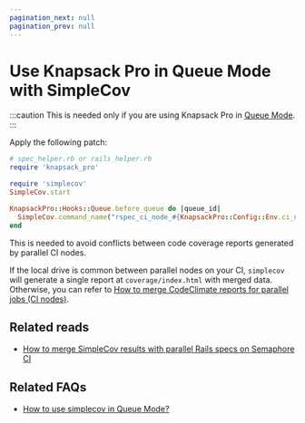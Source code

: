 ```yaml
---
pagination_next: null
pagination_prev: null
---
```


# Use Knapsack Pro in Queue Mode with SimpleCov

:::caution
This is needed only if you are using Knapsack Pro in [Queue Mode](https://github.com/KnapsackPro/knapsack_pro-ruby#queue-mode).
:::

Apply the following patch:

```ruby
# spec_helper.rb or rails_helper.rb
require 'knapsack_pro'

require 'simplecov'
SimpleCov.start

KnapsackPro::Hooks::Queue.before_queue do |queue_id|
  SimpleCov.command_name("rspec_ci_node_#{KnapsackPro::Config::Env.ci_node_index}")
end
```

This is needed to avoid conflicts between code coverage reports generated by parallel CI nodes.

If the local drive is common between parallel nodes on your CI, `simplecov` will generate a single report at `coverage/index.html` with merged data. Otherwise, you can refer to [How to merge CodeClimate reports for parallel jobs (CI nodes)](https://docs.knapsackpro.com/2019/how-to-merge-codeclimate-reports-for-parallel-jobs-ci-nodes).

## Related reads

- [How to merge SimpleCov results with parallel Rails specs on Semaphore CI](https://docs.knapsackpro.com/2020/how-to-merge-simplecov-results-with-parallel-rails-specs)

## Related FAQs

- [How to use simplecov in Queue Mode?](https://knapsackpro.com/faq/question/how-to-use-simplecov-in-queue-mode)

